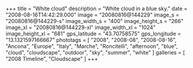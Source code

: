 +++
title = "White cloud"
description = "White cloud in a blue sky."
date = "2008-08-16T14:42:29.000"
image = "20080816@144229"
image_s = "20080816@144229-s"
image_width_s = "400"
image_height_s = "266"
image_xl = "20080816@144229-xl"
image_width_xl = "1024"
image_height_xl = "681"
gps_latitude = "43.70758575"
gps_longitude = "13.1321597166667"
phototags = [ "2008", "2008-08", "2008-08-16", "Ancona", "Europe", "Italy", "Marche", "Roncitelli", "afternoon", "blue", "cloud", "cloudscape", "outdoor", "sky", "summer", "white" ]
galleries = [ "2008 Timeline", "Cloudscape" ]
+++
